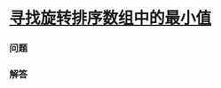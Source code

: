 # [寻找旋转排序数组中的最小值](https://leetcode-cn.com/problems/find-minimum-in-rotated-sorted-array)

### 问题



### 解答

```

```

